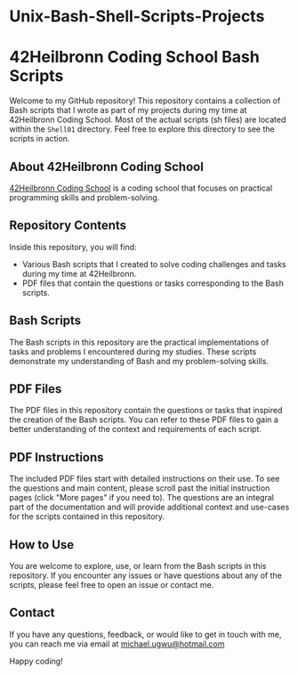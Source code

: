# Unix-Bash-Shell-Scripts-Projects
# 42Heilbronn Coding School Bash Scripts

Welcome to my GitHub repository! This repository contains a collection of Bash scripts that I wrote as part of my projects during my time at 42Heilbronn Coding School. Most of the actual scripts (sh files) are located within the `Shell01` directory. Feel free to explore this directory to see the scripts in action.

## About 42Heilbronn Coding School

[42Heilbronn Coding School](https://www.42heilbronn.de/) is a coding school that focuses on practical programming skills and problem-solving.

## Repository Contents

Inside this repository, you will find:

- Various Bash scripts that I created to solve coding challenges and tasks during my time at 42Heilbronn.
- PDF files that contain the questions or tasks corresponding to the Bash scripts.

## Bash Scripts

The Bash scripts in this repository are the practical implementations of tasks and problems I encountered during my studies. These scripts demonstrate my understanding of Bash and my problem-solving skills.

## PDF Files

The PDF files in this repository contain the questions or tasks that inspired the creation of the Bash scripts. You can refer to these PDF files to gain a better understanding of the context and requirements of each script.

## PDF Instructions

The included PDF files start with detailed instructions on their use. To see the questions and main content, please scroll past the initial instruction pages (click "More pages" if you need to). The questions are an integral part of the documentation and will provide additional context and use-cases for the scripts contained in this repository.

## How to Use

You are welcome to explore, use, or learn from the Bash scripts in this repository. If you encounter any issues or have questions about any of the scripts, please feel free to open an issue or contact me.

## Contact

If you have any questions, feedback, or would like to get in touch with me, you can reach me via email at michael.ugwu@hotmail.com

Happy coding!

